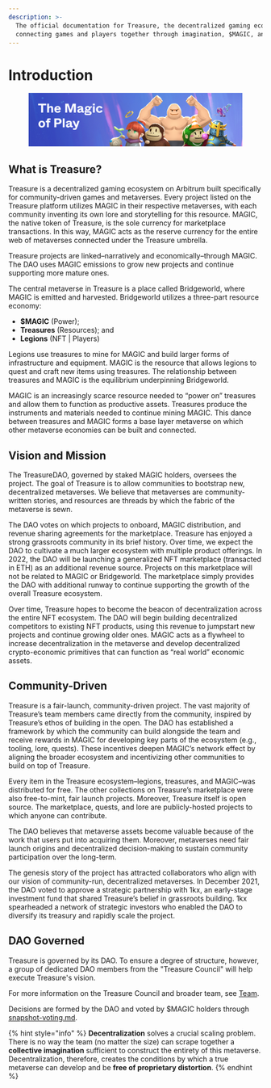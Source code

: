 ```yaml
---
description: >-
  The official documentation for Treasure, the decentralized gaming ecosystem
  connecting games and players together through imagination, $MAGIC, and NFTs.
---
```


# Introduction

<figure><img src=".gitbook/assets/GitBook.png" alt=""><figcaption></figcaption></figure>

## What is Treasure?

Treasure is a decentralized gaming ecosystem on Arbitrum built specifically for community-driven games and metaverses. Every project listed on the Treasure platform utilizes MAGIC in their respective metaverses, with each community inventing its own lore and storytelling for this resource. MAGIC, the native token of Treasure, is the sole currency for marketplace transactions. In this way, MAGIC acts as the reserve currency for the entire web of metaverses connected under the Treasure umbrella.

Treasure projects are linked–narratively and economically–through MAGIC. The DAO uses MAGIC emissions to grow new projects and continue supporting more mature ones.

The central metaverse in Treasure is a place called Bridgeworld, where MAGIC is emitted and harvested. Bridgeworld utilizes a three-part resource economy:

* **$MAGIC** (Power);
* **Treasures** (Resources); and
* **Legions** (NFT | Players)

Legions use treasures to mine for MAGIC and build larger forms of infrastructure and equipment. MAGIC is the resource that allows legions to quest and craft new items using treasures. The relationship between treasures and MAGIC is the equilibrium underpinning Bridgeworld.

MAGIC is an increasingly scarce resource needed to “power on” treasures and allow them to function as productive assets. Treasures produce the instruments and materials needed to continue mining MAGIC. This dance between treasures and MAGIC forms a base layer metaverse on which other metaverse economies can be built and connected.

## Vision and Mission

The TreasureDAO, governed by staked MAGIC holders, oversees the project. The goal of Treasure is to allow communities to bootstrap new, decentralized metaverses. We believe that metaverses are community-written stories, and resources are threads by which the fabric of the metaverse is sewn.

The DAO votes on which projects to onboard, MAGIC distribution, and revenue sharing agreements for the marketplace. Treasure has enjoyed a strong grassroots community in its brief history. Over time, we expect the DAO to cultivate a much larger ecosystem with multiple product offerings. In 2022, the DAO will be launching a generalized NFT marketplace (transacted in ETH) as an additional revenue source. Projects on this marketplace will not be related to MAGIC or Bridgeworld. The marketplace simply provides the DAO with additional runway to continue supporting the growth of the overall Treasure ecosystem.

Over time, Treasure hopes to become the beacon of decentralization across the entire NFT ecosystem. The DAO will begin building decentralized competitors to existing NFT products, using this revenue to jumpstart new projects and continue growing older ones. MAGIC acts as a flywheel to increase decentralization in the metaverse and develop decentralized crypto-economic primitives that can function as “real world” economic assets.

## Community-Driven

Treasure is a fair-launch, community-driven project. The vast majority of Treasure’s team members came directly from the community, inspired by Treasure’s ethos of building in the open. The DAO has established a framework by which the community can build alongside the team and receive rewards in MAGIC for developing key parts of the ecosystem (e.g., tooling, lore, quests). These incentives deepen MAGIC’s network effect by aligning the broader ecosystem and incentivizing other communities to build on top of Treasure.

Every item in the Treasure ecosystem–legions, treasures, and MAGIC–was distributed for free. The other collections on Treasure’s marketplace were also free-to-mint, fair launch projects. Moreover, Treasure itself is open source. The marketplace, quests, and lore are publicly-hosted projects to which anyone can contribute.

The DAO believes that metaverse assets become valuable because of the work that users put into acquiring them. Moreover, metaverses need fair launch origins and decentralized decision-making to sustain community participation over the long-term.

The genesis story of the project has attracted collaborators who align with our vision of community-run, decentralized metaverses. In December 2021, the DAO voted to approve a strategic partnership with 1kx, an early-stage investment fund that shared Treasure’s belief in grassroots building. 1kx spearheaded a network of strategic investors who enabled the DAO to diversify its treasury and rapidly scale the project.

## DAO Governed

Treasure is governed by its DAO. To ensure a degree of structure, however, a group of dedicated DAO members from the "Treasure Council" will help execute Treasure's vision.

For more information on the Treasure Council and broader team, see [Team](https://treasure.lol/team).

Decisions are formed by the DAO and voted by $MAGIC holders through [snapshot-voting.md](about-treasure/governance/snapshot-voting.md "mention").

{% hint style="info" %}
**Decentralization** solves a crucial scaling problem. There is no way the team (no matter the size) can scrape together a **collective imagination** sufficient to construct the entirety of this metaverse. Decentralization, therefore, creates the conditions by which a true metaverse can develop and be **free of proprietary distortion**.
{% endhint %}
